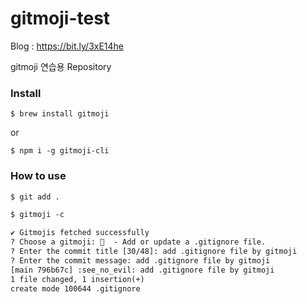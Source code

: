 # gitmoji-test

Blog : https://bit.ly/3xE14he

gitmoji 연습용 Repository

### Install
``` How to Install
$ brew install gitmoji
```
or
``` How to Install 2
$ npm i -g gitmoji-cli
```

### How to use
``` 1
$ git add .
```

``` 2
$ gitmoji -c
 ```
 ``` 3
✔ Gitmojis fetched successfully
? Choose a gitmoji: 🙈  - Add or update a .gitignore file.
? Enter the commit title [30/48]: add .gitignore file by gitmoji
? Enter the commit message: add .gitignore file by gitmoji
[main 796b67c] :see_no_evil: add .gitignore file by gitmoji
 1 file changed, 1 insertion(+)
 create mode 100644 .gitignore
 ```
